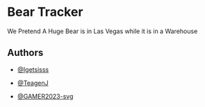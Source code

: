 # Bear Tracker

We Pretend A Huge Bear is in Las Vegas while it is in a Warehouse



## Authors

- [@Igetsisss](https://github.com/Igetsisss)

- [@TeagenJ](https://github.com/TeaganJ)

- [@GAMER2023-svg](https://github.com/GAMER2023-svg)
